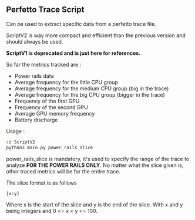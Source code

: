 ## Perfetto Trace Script

Can be used to extract specific data from a perfetto trace file.

ScriptV2 is way more compact and efficient than the previous version and should always be used.

**ScriptV1 is deprecated and is just here for references.**

So far the metrics tracked are : 
- Power rails data
- Average frequency for the little CPU group
- Average frequency for the medium CPU group (big in the trace)
- Average frequency for the big CPU group (bigger in the trace)
- Frequency of the first GPU
- Frequency of the second GPU
- Average GPU memory frequency
- Battery discharge

Usage : 
```bash
cd ScriptV2
python3 main.py power_rails_slice       
```

power_rails_slice is mandatory, it's used to specify the range of the trace to analyze **FOR THE POWER RAILS ONLY**. 
No matter what the slice given is, other traced metrics will be for the entire trace.

The slice format is as follows 
```bash
[x:y]
```
Where x is the start of the slice and y is the end of the slice.
With x and y being integers and 0 <= x < y <= 100.


